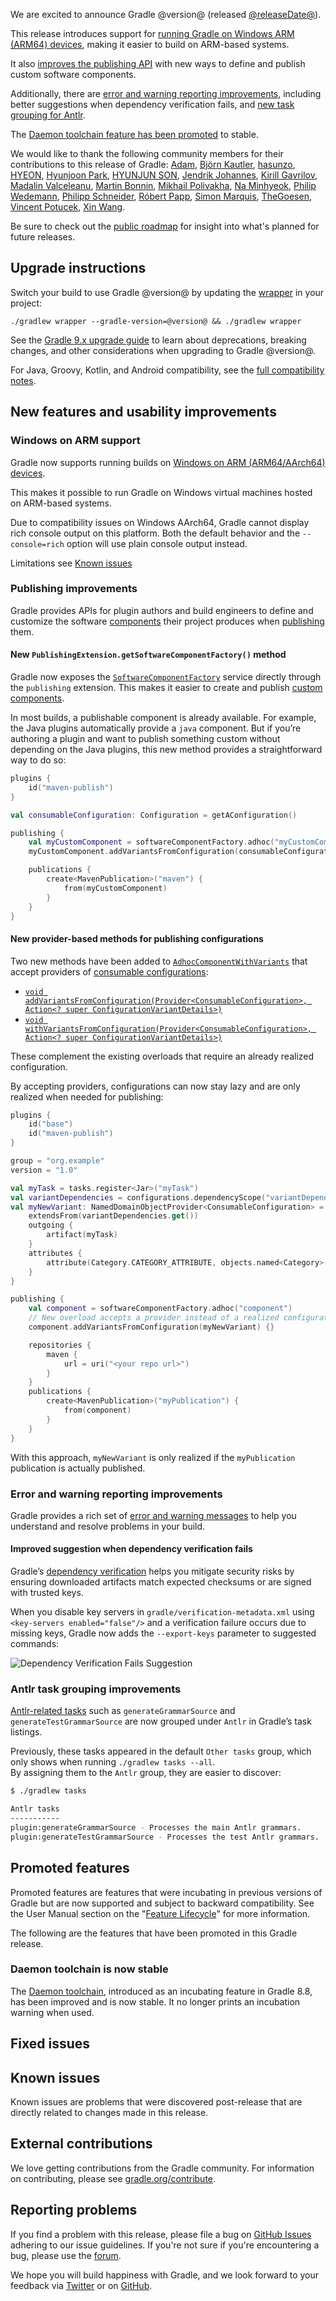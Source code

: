 <meta property="og:image" content="https://gradle.org/images/releases/gradle-default.png" />
<meta property="og:type"  content="article" />
<meta property="og:title" content="Gradle @version@ Release Notes" />
<meta property="og:site_name" content="Gradle Release Notes">
<meta property="og:description" content="We are excited to announce Gradle @version@.">
<meta name="twitter:card" content="summary_large_image">
<meta name="twitter:site" content="@gradle">
<meta name="twitter:creator" content="@gradle">
<meta name="twitter:title" content="Gradle @version@ Release Notes">
<meta name="twitter:description" content="We are excited to announce Gradle @version@.">
<meta name="twitter:image" content="https://gradle.org/images/releases/gradle-default.png">

We are excited to announce Gradle @version@ (released [@releaseDate@](https://gradle.org/releases/)).

This release introduces support for [running Gradle on Windows ARM (ARM64) devices](#windows-arm-support), making it easier to build on ARM-based systems.

It also [improves the publishing API](#publishing-improvements) with new ways to define and publish custom software components.

Additionally, there are [error and warning reporting improvements](#error), including better suggestions when dependency verification fails, and [new task grouping for Antlr](#antlr-task-group).

The [Daemon toolchain feature has been promoted](#daemon-promo) to stable.

We would like to thank the following community members for their contributions to this release of Gradle:
[Adam](https://github.com/aSemy),
[Björn Kautler](https://github.com/Vampire),
[hasunzo](https://github.com/hasunzo),
[HYEON](https://github.com/iohyeon),
[Hyunjoon Park](https://github.com/academey),
[HYUNJUN SON](https://github.com/guswns1659),
[Jendrik Johannes](https://github.com/jjohannes),
[Kirill Gavrilov](https://github.com/gavvvr),
[Madalin Valceleanu](https://github.com/vmadalin),
[Martin Bonnin](https://github.com/martinbonnin),
[Mikhail Polivakha](https://github.com/mipo256),
[Na Minhyeok](https://github.com/NaMinhyeok),
[Philip Wedemann](https://github.com/hfhbd),
[Philipp Schneider](https://github.com/p-schneider),
[Róbert Papp](https://github.com/TWiStErRob),
[Simon Marquis](https://github.com/SimonMarquis),
[TheGoesen](https://github.com/TheGoesen),
[Vincent Potucek](https://github.com/Pankraz76),
[Xin Wang](https://github.com/scaventz).

Be sure to check out the [public roadmap](https://roadmap.gradle.org) for insight into what's planned for future releases.

## Upgrade instructions

Switch your build to use Gradle @version@ by updating the [wrapper](userguide/gradle_wrapper.html) in your project:

```text
./gradlew wrapper --gradle-version=@version@ && ./gradlew wrapper
```

See the [Gradle 9.x upgrade guide](userguide/upgrading_version_9.html#changes_@baseVersion@) to learn about deprecations, breaking changes, and other considerations when upgrading to Gradle @version@.

For Java, Groovy, Kotlin, and Android compatibility, see the [full compatibility notes](userguide/compatibility.html).   

## New features and usability improvements

<a name="windows-arm-support"></a>
### Windows on ARM support

Gradle now supports running builds on [Windows on ARM (ARM64/AArch64) devices](userguide/compatibility.html#target_platforms).

This makes it possible to run Gradle on Windows virtual machines hosted on ARM-based systems.

Due to compatibility issues on Windows AArch64, Gradle cannot display rich console output on this platform. Both the default behavior and the `--console=rich` option will use plain console output instead.

Limitations see [Known issues](userguide/compatibility.html#known_issues)

<a name="publishing-improvements"></a>
### Publishing improvements

Gradle provides APIs for plugin authors and build engineers to define and customize the software [components](userguide/glossary.html#sub:terminology_component) their project produces when [publishing](userguide/publishing_customization.html) them.

#### New `PublishingExtension.getSoftwareComponentFactory()` method

Gradle now exposes the [`SoftwareComponentFactory`](javadoc/org/gradle/api/component/SoftwareComponentFactory.html) service directly through the `publishing` extension.
This makes it easier to create and publish [custom components](userguide/publishing_customization.html#sec:publishing-custom-components).

In most builds, a publishable component is already available.
For example, the Java plugins automatically provide a `java` component.
But if you’re authoring a plugin and want to publish something custom without depending on the Java plugins, this new method provides a straightforward way to do so:

```kotlin
plugins {
    id("maven-publish")
}

val consumableConfiguration: Configuration = getAConfiguration()

publishing {
    val myCustomComponent = softwareComponentFactory.adhoc("myCustomComponent")
    myCustomComponent.addVariantsFromConfiguration(consumableConfiguration) {}

    publications {
        create<MavenPublication>("maven") {
            from(myCustomComponent)
        }
    }
}
```

#### New provider-based methods for publishing configurations

Two new methods have been added to [`AdhocComponentWithVariants`](javadoc/org/gradle/api/component/AdhocComponentWithVariants.html) that accept providers of [consumable configurations](userguide/declaring_configurations.html#sec:resolvable-consumable-configs):

- [`void addVariantsFromConfiguration(Provider<ConsumableConfiguration>, Action<? super ConfigurationVariantDetails>)`](javadoc/org/gradle/api/component/AdhocComponentWithVariants.html#addVariantsFromConfiguration(org.gradle.api.provider.Provider,org.gradle.api.Action))
- [`void withVariantsFromConfiguration(Provider<ConsumableConfiguration>, Action<? super ConfigurationVariantDetails>)`](javadoc/org/gradle/api/component/AdhocComponentWithVariants.html#withVariantsFromConfiguration(org.gradle.api.provider.Provider,org.gradle.api.Action))

These complement the existing overloads that require an already realized configuration.

By accepting providers, configurations can now stay lazy and are only realized when needed for publishing:

```kotlin
plugins {
    id("base")
    id("maven-publish")
}

group = "org.example"
version = "1.0"

val myTask = tasks.register<Jar>("myTask")
val variantDependencies = configurations.dependencyScope("variantDependencies")
val myNewVariant: NamedDomainObjectProvider<ConsumableConfiguration> = configurations.consumable("myNewVariant") {
    extendsFrom(variantDependencies.get())
    outgoing {
        artifact(myTask)
    }
    attributes {
        attribute(Category.CATEGORY_ATTRIBUTE, objects.named<Category>("foo"))
    }
}

publishing {
    val component = softwareComponentFactory.adhoc("component")
    // New overload accepts a provider instead of a realized configuration
    component.addVariantsFromConfiguration(myNewVariant) {}

    repositories {
        maven {
            url = uri("<your repo url>")
        }
    }
    publications {
        create<MavenPublication>("myPublication") {
            from(component)
        }
    }
}
```

With this approach, `myNewVariant` is only realized if the `myPublication` publication is actually published.

<a name="error"></a>
### Error and warning reporting improvements

Gradle provides a rich set of [error and warning messages](userguide/logging.html) to help you understand and resolve problems in your build.

#### Improved suggestion when dependency verification fails

Gradle’s [dependency verification](userguide/dependency_verification.html) helps you mitigate security risks by ensuring downloaded artifacts match expected checksums or are signed with trusted keys.

When you disable key servers in `gradle/verification-metadata.xml` using `<key-servers enabled="false"/>` and a verification failure occurs due to missing keys, Gradle now adds the `--export-keys` parameter to suggested commands:

![Dependency Verification Fails Suggestion](release-notes-assets/dependency-verification-suggestion.png)

<a name="antlr-task-group"></a>
### Antlr task grouping improvements

[Antlr-related tasks](userguide/antlr_plugin.html) such as `generateGrammarSource` and `generateTestGrammarSource` are now grouped under `Antlr` in Gradle’s task listings.

Previously, these tasks appeared in the default `Other tasks` group, which only shows when running `./gradlew tasks --all`.  
By assigning them to the `Antlr` group, they are easier to discover:

```bash
$ ./gradlew tasks

Antlr tasks
-----------
plugin:generateGrammarSource - Processes the main Antlr grammars.
plugin:generateTestGrammarSource - Processes the test Antlr grammars.
```

## Promoted features

Promoted features are features that were incubating in previous versions of Gradle but are now supported and subject to backward compatibility.
See the User Manual section on the "[Feature Lifecycle](userguide/feature_lifecycle.html)" for more information.

The following are the features that have been promoted in this Gradle release.

<a name="daemon-promo"></a>
### Daemon toolchain is now stable

The [Daemon toolchain](userguide/gradle_daemon.html#sec:daemon_jvm_criteria), introduced as an incubating feature in Gradle 8.8, has been improved and is now stable.
It no longer prints an incubation warning when used.

## Fixed issues

<!--
This section will be populated automatically
-->

## Known issues

Known issues are problems that were discovered post-release that are directly related to changes made in this release.

<!--
This section will be populated automatically
-->

## External contributions

We love getting contributions from the Gradle community. For information on contributing, please see [gradle.org/contribute](https://gradle.org/contribute).

## Reporting problems

If you find a problem with this release, please file a bug on [GitHub Issues](https://github.com/gradle/gradle/issues) adhering to our issue guidelines.
If you're not sure if you're encountering a bug, please use the [forum](https://discuss.gradle.org/c/help-discuss).

We hope you will build happiness with Gradle, and we look forward to your feedback via [Twitter](https://twitter.com/gradle) or on [GitHub](https://github.com/gradle).
